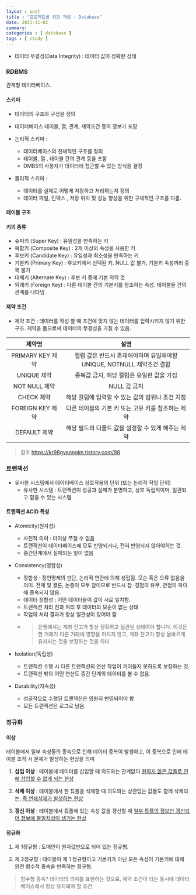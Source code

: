 ```yaml
---
layout : post
title : "프로젝트를 위한 개념 - Database"
date: 2023-11-02
summary: 
categories : [ database ]
tags : [ study ]
---
```



* 데이터 무결성(Data Integrity) : 데이터 값이 정확한 상태

### RDBMS

관계형 데이터베이스.

#### 스키마

* 데이터의 구조와 구성을 정의
* 데이터베이스 테이블, 열, 관계, 제약조건 등의 정보가 포함

* 논리적 스키마 : 
  * 데이터베이스의 전체적인 구조를 정의
  * 테이블, 열 , 테이블 간의 관계 등을 포함
  * DMBS의 사용자가 데이터에 접근할 수 있는 방식을 결정

* 물리적 스키마 : 
  * 데이터를 실제로 어떻게 저장하고 처리하는지 정의
  * 데이터 파일, 인덱스 , 저장 위치 및 성능 향상을 위한 구체적인 구조를 다룸.


#### 테이블 구조 



#### 키의 종류

* 슈퍼키 (Super Key) : 유일성을 만족하는 키
* 복합키 (Composite Key) : 2개 이상의 속성을 사용한 키
* 후보키 (Candidate Key) : 유일성과 최소성을 만족하는 키
* 기본키 (Primary Key) : 후보키에서 선택된 키. NULL 값 불가, 기본키 속성끼리 중복 불가
* 대체키 (Alternate Key) : 후보 키 중에 기본 외의 것
* 외래키 (Foreign Key) : 다른 테이블 간의 기본키를 참조하는 속성. 테이블들 간의 관계를 나타냄

#### 제약 조건

* 제약 조건 : 데이터를 작성 할 때 조건에 맞지 않는 데이터를 입력시키지 않기 위한 구조. 제약을 둠으로써 데이터의 무결성을 가질 수 있음.

|      제약명       |                         설명                          |
|:--------------:|:---------------------------------------------------:|
| PRIMARY KEY 제약 | 컬럼 값은 반드시 존재해야하며 유일해야함 <br> UNIQUE, NOTNULL 제약조건 결합 |
|   UNIQUE 제약    |              중복값 금지, 해당 컬럼은 유일한 값을 가짐               |
|  NOT NULL 제약   |                      NULL 값 금지                      |
|    CHECK 제약    |            해당 컬럼에 입력할 수 있는 값의 범위나 조건 지정             |
| FOREIGN KEY 제약 |            다른 테이블의 기본 키 또는 고유 키를 참조하는 제약            |
|   DEFAULT 제약   |            해당 필드의 디폴트 값을 설정할 수 있게 해주는 제약            |



> 참조  https://kr98gyeongim.tistory.com/98

### 트랜잭션

* 유사한 시스템에서 데이터베이스 상호작용의 단위 (또는 논리적 작업 단위)
  * 유사한 시스템 : 트랜잭션이 성공과 실패가 분명하고, 상호 독립적이며, 일관되고 믿을 수 있는 시스템

#### 트랜잭션 ACID 특성

* Atomicity(원자성)
  * 사전적 의미 : 더이상 쪼갤 수 없음
  * 트랜잭션이 데이터베이스에 모두 반영되거나, 전혀 반영되지 않아야하는 것.
  * 중간단계에서 실패되는 일이 없음

* Consistency(정합성)
  * 정합성 : 정언명제의 판단, 논리적 연관에 의해 성립됨. 모순 혹은 오류 없음을 의미. 전제 및 결론, 논증이 모두 참이므로 반드시 참. 경험의 유무, 관점의 파이에 종속되지 않음.
  * 데이터 정합성 : 어떤 데이터들이 값이 서로 일치함.
  * 트랜잭션 처리 전과 처리 후 데이터의 모순이 없는 상태
  * 작업의 처리 결과가 항상 일관성이 있어야 함
  * > 은행에서는 계좌 잔고가 항상 정확하고 일관된 상태여야 합니다. 이것은 한 거래가 다른 거래에 영향을 미치지 않고, 계좌 잔고가 항상 올바르게 유지되는 것을 보장하는 것을 의미

* Isolation(독립성)
  * 트랜잭션 수행 시 다른 트랜잭션의 연산 작업이 끼어들지 못하도록 보장하는 것.
  * 트랜잭션 밖의 어떤 연산도 중간 단계의 데이터를 볼 수 없음.
  
* Durability(지속성)
  * 성공적으로 수행된 트랜잭션은 영원히 반영되어야 함
  * 모든 트랜잭션은 로그로 남음.





### 정규화

#### 이상

테이블에서 일부 속성들의 종속으로 인해 데이터 중복이 발생하고, 이 중복으로 인해 테이블 조작 시 문제가 발생하는 현상을 의미

1. **삽입 이상** : 테이블에 데이터를 삽입할 때 의도와는 관계없이 <u>원하지 않은 값들로 인해 삽입할 수 없게 되는 현상</u>

2. **삭제 이상** : 테이블에서 한 튜플을 삭제할 때 의도와는 상관없는 값들도 함께 삭제되는, <u> 즉 연쇄삭제가 발생하는 현상</u>

3. **갱신 이상** : 테이블에서 튜플에 있는 속성 값을 갱신할 때 <u> 일부 튜플의 정보만 갱신되어 정보에 불일치성이 생기는 현상 </u>



#### 정규화

1. 제 1정규형 : 도메인이 원자값만으로 되어 있는 정규형.

2. 제 2정규형 : 테이블이 제 1 정규형이고 기본키가 아닌 모든 속성이 기본키에 대해  완전 함수적 종속을 만족하는 정규형.

  > 함수형 종속?
  > 데이터의 의미를 표현하는 것으로, 제약 조건이 되는 동시에 데이터베이스에서 항상 유지돼야 할 조건


